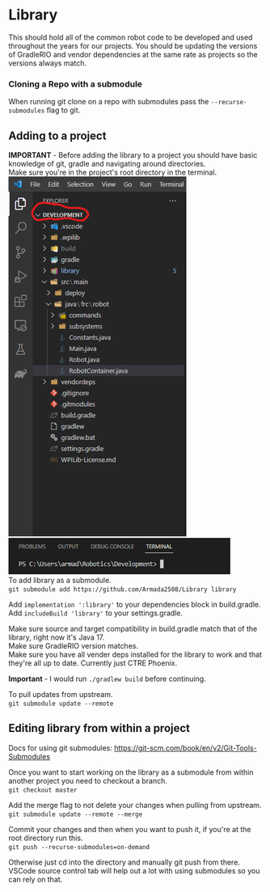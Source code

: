 # Library 

This should hold all of the common robot code to be developed and used throughout the years for our projects. You should be updating the versions of GradleRIO and vendor dependencies at the same rate as projects so the versions always match. 

### Cloning a Repo with a submodule
When running git clone on a repo with submodules pass the `--recurse-submodules` flag to git.
## Adding to a project
**IMPORTANT** - Before adding the library to a project you should have basic knowledge of git, gradle and navigating around directories. <br>
Make sure you're in the project's root directory in the terminal. <br>
![](imgs/topdirectory.png) <br>
![](imgs/terminal.png) <br>
To add library as a submodule. <br>
`git submodule add https://github.com/Armada2508/Library library`

Add `implementation ':library'` to your dependencies block in build.gradle. <br>
Add `includeBuild 'library'` to your settings.gradle.

Make sure source and target compatibility in build.gradle match that of the library, right now it's Java 17. <br>
Make sure GradleRIO version matches. <br>
Make sure you have all vender deps installed for the library to work and that they're all up to date. Currently just CTRE Phoenix. <br>

**Important** - I would run `./gradlew build` before continuing. <br>

To pull updates from upstream. <br>
`git submodule update --remote`

## Editing library from within a project
Docs for using git submodules: https://git-scm.com/book/en/v2/Git-Tools-Submodules

Once you want to start working on the library as a submodule from within another project you need to checkout a branch. <br>
`git checkout master`

Add the merge flag to not delete your changes when pulling from upstream. <br>
`git submodule update --remote --merge`

Commit your changes and then when you want to push it, if you're at the root directory run this. <br>
`git push --recurse-submodules=on-demand`

Otherwise just cd into the directory and manually git push from there.
VSCode source control tab will help out a lot with using submodules so you can rely on that.
